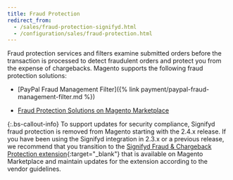 ```yaml
---
title: Fraud Protection
redirect_from:
  - /sales/fraud-protection-signifyd.html
  - /configuration/sales/fraud-protection.html
---
```


Fraud protection services and filters examine submitted orders before the transaction is processed to detect fraudulent orders and protect you from the expense of chargebacks. Magento supports the following fraud protection solutions:

- [PayPal Fraud Management Filter]({% link payment/paypal-fraud-management-filter.md %})

- [Fraud Protection Solutions on Magento Marketplace][1]

{:.bs-callout-info}
To support updates for security compliance, Signifyd fraud protection is removed from Magento starting with the 2.4.x release. If you have been using the Signifyd integration in 2.3.x or a previous release, we recommend that you transition to the [Signifyd Fraud & Chargeback Protection extension](https://marketplace.magento.com/signifyd-module-connect.html){:target="_blank"} that is available on Magento Marketplace and maintain updates for the extension according to the vendor guidelines.

[1]: https://marketplace.magento.com/catalogsearch/result?q=fraud%20protection
